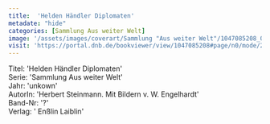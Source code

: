 ```yaml
---
title:  'Helden Händler Diplomaten'
metadate: "hide"
categories: [Sammlung Aus weiter Welt]
image: '/assets/images/coverart/Sammlung "Aus weiter Welt"/1047085208_00000010.jpg'
visit: 'https://portal.dnb.de/bookviewer/view/1047085208#page/n0/mode/2up'
---
```

Titel: 'Helden Händler Diplomaten' <br>
Serie: 'Sammlung Aus weiter Welt' <br>
Jahr: 'unkown' <br>
AutorIn: 'Herbert Steinmann. Mit Bildern v. W. Engelhardt' <br>
Band-Nr: '?' <br>
Verlag: ' Enßlin  Laiblin'